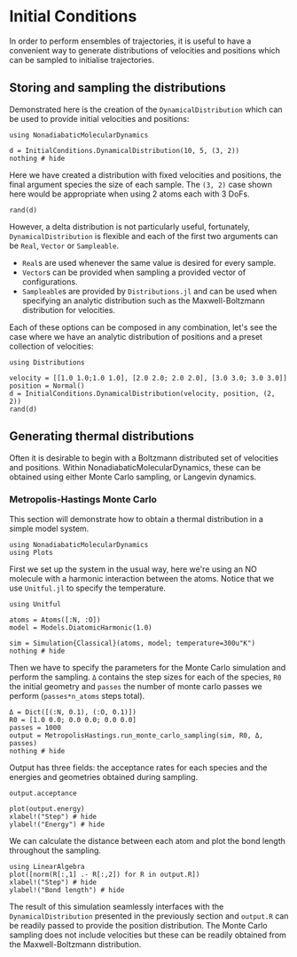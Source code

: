 # Initial Conditions

In order to perform ensembles of trajectories, it is useful to have a convenient way
to generate distributions of velocities and positions which can be sampled to
initialise trajectories.

## Storing and sampling the distributions
Demonstrated here is the creation of the `DynamicalDistribution` which can be used to
provide initial velocities and positions:
```@setup distribution
using NonadiabaticMolecularDynamics
```
```@example distribution
d = InitialConditions.DynamicalDistribution(10, 5, (3, 2))
nothing # hide
``` 
Here we have created a distribution with fixed velocities and positions,
the final argument species the size of each sample.
The `(3, 2)` case shown here would be appropriate when using 2 atoms each with 3 DoFs.
```@repl distribution
rand(d)
```

However, a delta distribution is not particularly useful, fortunately, `DynamicalDistribution`
is flexible and each of the first two arguments can be `Real`, `Vector` or `Sampleable`.

- `Real`s are used whenever the same value is desired for every sample.
- `Vector`s can be provided when sampling a provided vector of configurations.
- `Sampleable`s are provided by `Distributions.jl` and can be used when specifying an
    analytic distribution such as the Maxwell-Boltzmann distribution for velocities.

Each of these options can be composed in any combination, let's see the case where we have
an analytic distribution of positions and a preset collection of velocities:
```@example distribution
using Distributions

velocity = [[1.0 1.0;1.0 1.0], [2.0 2.0; 2.0 2.0], [3.0 3.0; 3.0 3.0]] 
position = Normal()
d = InitialConditions.DynamicalDistribution(velocity, position, (2, 2))
rand(d)
``` 

## Generating thermal distributions
Often it is desirable to begin with a Boltzmann distributed set of velocities and positions.
Within NonadiabaticMolecularDynamics, these can be obtained using either Monte Carlo sampling,
or Langevin dynamics.

### Metropolis-Hastings Monte Carlo
This section will demonstrate how to obtain a thermal distribution in a simple
model system.

```@setup monte
using NonadiabaticMolecularDynamics
using Plots
```
First we set up the system in the usual way, here we're using an NO molecule with
a harmonic interaction between the atoms.
Notice that we use `Unitful.jl` to specify the temperature.
```@example monte
using Unitful

atoms = Atoms([:N, :O])
model = Models.DiatomicHarmonic(1.0)

sim = Simulation{Classical}(atoms, model; temperature=300u"K")
nothing # hide
```

Then we have to specify the parameters for the Monte Carlo simulation and perform the sampling.
`Δ` contains the step sizes for each of the species, `R0` the initial geometry and `passes` the
number of monte carlo passes we perform (`passes*n_atoms` steps total).
```@example monte
Δ = Dict([(:N, 0.1), (:O, 0.1)])
R0 = [1.0 0.0; 0.0 0.0; 0.0 0.0]
passes = 1000
output = MetropolisHastings.run_monte_carlo_sampling(sim, R0, Δ, passes)
nothing # hide
```

Output has three fields: the acceptance rates for each species and the energies and geometries
obtained during sampling.
```@repl monte
output.acceptance
```
```@example monte
plot(output.energy)
xlabel!("Step") # hide
ylabel!("Energy") # hide
```

We can calculate the distance between each atom and plot the bond length throughout the sampling.
```@example monte
using LinearAlgebra
plot([norm(R[:,1] .- R[:,2]) for R in output.R])
xlabel!("Step") # hide
ylabel!("Bond length") # hide
```

The result of this simulation seamlessly interfaces with the `DynamicalDistribution`
presented in the previously section and `output.R` can be readily passed to provide
the position distribution.
The Monte Carlo sampling does not include velocities but these can be readily
obtained from the Maxwell-Boltzmann distribution.
